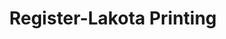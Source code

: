 ---
title: "Register-Lakota Printing"
url: /chamberlain/register-lakota-printing/
shop: Kopieren
---